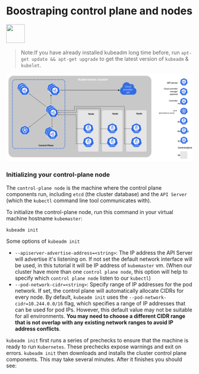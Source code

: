 # Boostraping control plane and nodes
<p align="left">
<img src="https://kubernetes.io/images/favicon.png" width="50" height="50">
</p>

>Note:If you have already installed kubeadm long time before, run `apt-get update && apt-get upgrade` to get the latest version of `kubeadm` & `kubelet`.

![Components of kubernetes](images/components-of-kubernetes.svg)

### Initializing your control-plane node

The `control-plane node` is the machine where the control plane components run, including `etcd` (the cluster database) and the `API Server` (which the `kubectl` command line tool communicates with).

To initialize the control-plane node, run this command in your virtual machine hostname `kubemaster`:

    kubeadm init

Some options of `kubeadm init` 
* `--apiserver-advertise-address=<string>`: The IP address the API Server will advertise it's listening on. If not set the default network interface will be used, in this tutorial it will be IP address of `kubemaster` vm. (When our cluster have more than one `control plane node`, this option will help to specify which `control plane node` listen to our `kubectl`)
* `--pod-network-cidr=<string>`: Specify range of IP addresses for the pod network. If set, the control plane will automatically allocate CIDRs for every node. By default, `kubeadm init` uses the `--pod-network-cidr=10.244.0.0/16` flag, which specifies a range of IP addresses that can be used for pod IPs. However, this default value may not be suitable for all environments. **You may need to choose a different CIDR range that is not overlap with any existing network ranges to avoid IP address conflicts**.

`kubeadm init` first runs a series of prechecks to ensure that the machine is ready to run `Kubernetes`. These prechecks expose warnings and exit on errors. `kubeadm init` then downloads and installs the cluster control plane components. This may take several minutes. After it finishes you should see: